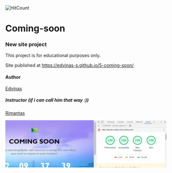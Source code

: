 ![HitCount](http://hits.dwyl.com/edvinas-s/https://edvinas-sgithubio/5-coming-soon/.svg)

# Coming-soon
### New site project

This project is for educational purposes only.

Site published at https://edvinas-s.github.io/5-coming-soon/

#### Author
[Edvinas](https://github.com/Edvinas-S)

##### Instructor (if i can call him that way :))
[Rimantas](https://github.com/belauzas)

![Auditing performance](https://github.com/Edvinas-S/5-coming-soon/blob/master/trash/Auditing%20Performance.jpg)
